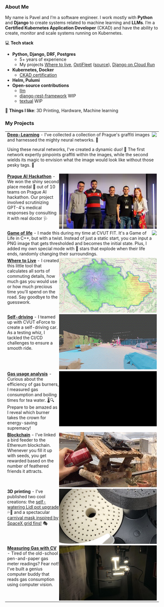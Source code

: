 ### About Me

My name is Pavel and I’m a software engineer. I work mostly with <b>Python</b> and <b>Django</b> to create systems related to machine learning and <b>LLMs</b>. 
I’m a <b>Certified Kubernetes Application Developer</b> (CKAD) and have the ability to create, monitor and scale systems running on Kubernetes. <br>

💻 **Tech stack**
* **Python, Django, DRF, Postgres**
  * 5+ years of experience 
  * My projects [Where to live](https://wtl.pavelkral.eu), [OptiFleet](https://zero.pavelkral.eu) ([source](https://github.com/pavelkraleu/greenhack-cars)), [Django on Cloud Run](https://github.com/pavelkraleu/cloud-run-django)
* **Kubernetes, Docker**
  * [CKAD certification](https://ti-user-certificates.s3.amazonaws.com/e0df7fbf-a057-42af-8a1f-590912be5460/19b128b7-59c0-566b-8661-7a21756a52d5-pavel-kral-certified-kubernetes-application-developer-ckad-certificate.pdf)
* **Helm, Pulumi**  
* **Open-source contributions**
  * [llm](https://github.com/simonw/llm/issues/115)
  * [django-rest-framework](https://github.com/encode/django-rest-framework/issues/8995) WIP
  * [textual](https://github.com/Textualize/textual-dev/pull/8) WIP


💪 **Things I like**: 3D Printing, Hardware, Machine learning

### My Projects


<table border="0">

<tr><td>
<img src="comp_gra.gif" align="right">
<a href="https://github.com/pavelkraleu/deepclean"><b>Deep-Learning</b></a> - 
I've collected a collection of Prague's graffiti images and harnessed the mighty neural networks. 💪

Using these neural networks, I've created a dynamic duo! 👥 The first network expertly pinpoints graffiti within the images, while the second wields its magic to envision what the image would look like without those pesky tags. 🎨
</td></tr>

<tr><td>
<img src="hack.jpg" align="right">
<a href="https://www.linkedin.com/posts/katerina-vackova_ai-gpt-yes-activity-7056530132324245504-Q8lw/"><b>Prague AI Hackathon</b></a> - 
We won the shiny second place medal 🥈 out of 10 teams on Prague AI hackathon. Our project involved scrutinizing GPT-4's medical responses by consulting it with real doctor 🩺
</td></tr>


<tr><td>
<img src="comp_gol_rect.gif" align="right">
<a href="https://github.com/pavelkraleu/game-of-life"><b>Game of life</b></a> -
I made this during my time at CVUT FIT. It's a Game of Life in C++, but with a twist. Instead of just a static start, you can input a PNG image that gets thresholded and becomes the initial state. Plus, I added my own special mode with 🌟 stars that explode when their life ends, randomly changing their surroundings.
</td></tr>

<tr><td>
<img src="wtl.png" align="right">
<a href="https://wtl.pavelkral.eu/"><b>Where to Live</b></a> - 
I created this little tool that calculates all sorts of commuting details, how much gas you would use or how much precious time you'll spend on the road. Say goodbye to the guesswork.
</td></tr>


<tr><td>
<img src="comp_car.gif" align="right">
<a href="https://eforce.cvut.cz/en/driverless/"><b>Self-driving</b></a> - 
I teamed up with CVUT eForce to create a self-driving car. As a testing whiz, I tackled the CI/CD challenges to ensure a smooth ride. 
</td></tr>

<tr><td>
<img src="comp_gas.gif" align="right">
<a href="https://github.com/pavelkraleu/boiling-water"><b>Gas usage analysis</b></a> - 
Curious about the efficiency of gas burners, I measured gas consumption and boiling times for tea water. 🌡️🔍 Prepare to be amazed as I reveal which burner takes the crown for energy-saving supremacy!
</td></tr>

<tr><td>
<img src="comp_bird.gif" align="right">
<a href="https://github.com/pavelkraleu/birdy-main"><b>Blockchain</b></a> - 
I've linked a bird feeder to the Ethereum blockchain. Whenever you fill it up with seeds, you get rewarded based on the number of feathered friends it attracts. 
</td></tr>


<tr><td>
<img src="garden.jpeg" align="right">
<b>3D printing</b> - 
I've published two cool creations: the <a href="https://github.com/pavelkraleu/gardening-pot"> self-watering Lidl pot upgrade</a> 💦🌱 and a spectacular <a href="https://github.com/pavelkraleu/grid-fin-carnival">carnival mask inspired by SpaceX grid fins!</a> 🎭
</td></tr>

<tr><td>
<img src="gas_meter.jpg" align="right">
<a href="https://paralelnipolis.github.io/ppplyn-website/"><b>Measuring Gas with CV</b></a> - 
Tired of the old-school pen-and-paper gas meter readings? Fear not! I've built a genius computer buddy that reads gas consumption using computer vision.
</td></tr>
</table>
